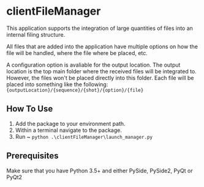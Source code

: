 # clientFileManager
This application supports the integration of large quantities of files into an internal filing structure.

All files that are added into the application have multiple options on how the file will be handled, where the file where be placed, etc.

A configuration option is avaliable for the output location. The output location is the top main folder where the received files will be integrated to. However, the files won't be placed directly into this folder. Each file will be placed into something like the following:
`{outputLocation}/{sequence}/{shot}/{option}/{file}`

## How To Use
1) Add the package to your environment path.
2) Within a terminal navigate to the package.
3) Run ~ `python .\clientFileManager\launch_manager.py`

## Prerequisites
Make sure that you have Python 3.5+ and either PySide, PySide2, PyQt or PyQt2
